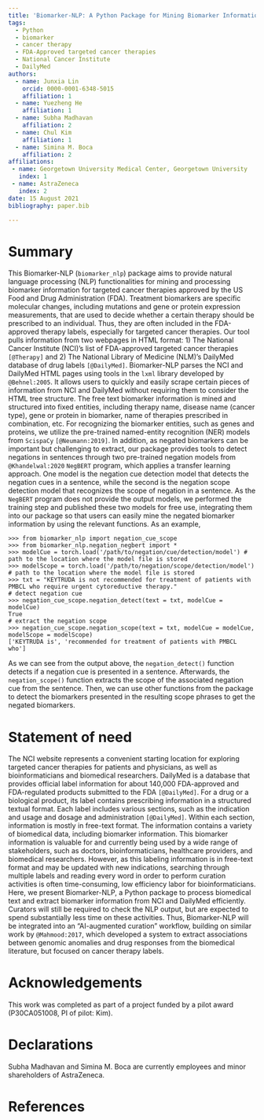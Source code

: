 ```yaml
---
title: 'Biomarker-NLP: A Python Package for Mining Biomarker Information for FDA-Approved Targeted Cancer Therapies'
tags:
  - Python
  - biomarker
  - cancer therapy
  - FDA-Approved targeted cancer therapies
  - National Cancer Institute 
  - DailyMed
authors:
  - name: Junxia Lin
    orcid: 0000-0001-6348-5015
    affiliation: 1
  - name: Yuezheng He 
    affiliation: 1
  - name: Subha Madhavan
    affiliation: 2
  - name: Chul Kim
    affiliation: 1
  - name: Simina M. Boca 
    affiliation: 2
affiliations:
 - name: Georgetown University Medical Center, Georgetown University
   index: 1
 - name: AstraZeneca
   index: 2
date: 15 August 2021
bibliography: paper.bib

---
```


# Summary

This Biomarker-NLP (`biomarker_nlp`) package aims to provide natural language processing (NLP) functionalities for mining and processing biomarker information for targeted cancer therapies approved by the US Food and Drug Administration (FDA). Treatment biomarkers are specific molecular changes, including mutations and gene or protein expression measurements, that are used to decide whether a certain therapy should be prescribed to an individual. Thus, they are often included in the FDA-approved therapy labels, especially for targeted cancer therapies. Our tool pulls information  from two webpages in HTML format: 1) The National Cancer Institute (NCI)’s list of FDA-approved targeted cancer therapies `[@Therapy]` and 2) The National Library of Medicine (NLM)’s DailyMed database of drug labels `[@DailyMed]`.  Biomarker-NLP parses the NCI and DailyMed HTML pages using tools in the `lxml` library developed by `@Behnel:2005`. It allows users to quickly and easily scrape certain pieces of information from NCI and DailyMed without requiring them to consider the HTML tree structure. The free text biomarker information is mined and structured into fixed entities, including therapy name, disease name (cancer type), gene or protein in biomarker, name of therapies prescribed in combination, etc. For recognizing the biomarker entities, such as genes and proteins, we utilize the pre-trained named-entity recognition (NER) models from `ScispaCy` `[@Neumann:2019]`. In addition, as negated biomarkers can be important but challenging to extract, our package provides tools to detect negations in sentences through two pre-trained negation models from `@Khandelwal:2020` `NegBERT` program, which applies a transfer learning approach.  One model is the negation cue detection model that detects the negation cues in a sentence, while the second is the negation scope detection model that recognizes the scope of negation in a sentence. As the `NegBERT` program does not provide the output models, we performed the training step and published these two models for free use, integrating them into our package so that users can easily mine the negated biomarker information by using the relevant functions. As an example,

`>>> from biomarker_nlp import negation_cue_scope`  
`>>> from biomarker_nlp.negation_negbert import *`  
`>>> modelCue = torch.load('/path/to/negation/cue/detection/model') # path to the location where the model file is stored`  
`>>> modelScope = torch.load('/path/to/negation/scope/detection/model') # path to the location where the model file is stored`  
`>>> txt = "KEYTRUDA is not recommended for treatment of patients with PMBCL who require urgent cytoreductive therapy."`  
`# detect negation cue`  
`>>> negation_cue_scope.negation_detect(text = txt, modelCue = modelCue)`  
`True`  
`# extract the negation scope`  
`>>> negation_cue_scope.negation_scope(text = txt, modelCue = modelCue, modelScope = modelScope)`  
`['KEYTRUDA is', 'recommended for treatment of patients with PMBCL who']`

As we can see from the output above, the `negation_detect()` function detects if a negation cue is presented in a sentence. Afterwards, the `negation_scope()` function extracts the scope of the associated negation cue from the sentence. Then, we can use other functions from the package to detect the biomarkers presented in the resulting scope phrases to get the negated biomarkers. 


# Statement of need

The NCI website represents a convenient starting location for exploring targeted cancer therapies for patients and physicians, as well as bioinformaticians and biomedical researchers. DailyMed is a database that provides official label information for about 140,000 FDA-approved and FDA-regulated products submitted to the FDA `[@DailyMed]`. For a drug or a biological product, its label contains prescribing information in a structured textual format. Each label includes various sections, such as the indication and usage and dosage and administration `[@DailyMed]`. Within each section, information is mostly in free-text format. The information contains a variety of biomedical data, including biomarker information. This biomarker information is valuable for and currently being used by a wide range of stakeholders, such as doctors, bioinformaticians, healthcare providers, and biomedical researchers. However, as this labeling information is in free-text format and may be updated with new indications, searching through multiple labels and reading every word in order to perform curation activities is often time-consuming, low efficiency labor for bioinformaticians. Here, we present Biomarker-NLP, a Python package to process biomedical text and extract biomarker information from NCI and DailyMed efficiently. Curators will still be required to check the NLP output, but are expected to spend substantially less time on these activities. Thus, Biomarker-NLP will be integrated into an “AI-augmented curation” workflow, building on similar work by `@Mahmood:2017`, which developed a system to extract associations between genomic anomalies and drug responses from the biomedical literature, but focused on cancer therapy labels. 


# Acknowledgements

This work was completed as part of a project funded by a pilot award (P30CA051008, PI of pilot: Kim).

# Declarations

Subha Madhavan and Simina M. Boca are currently employees and minor shareholders of AstraZeneca.

# References